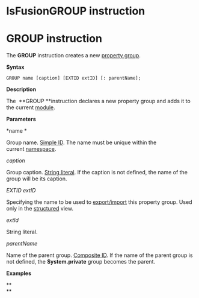 # lsFusionGROUP instruction

# GROUP instruction

The **GROUP** instruction creates a new [property group](lsFusionGroups_of_properties_and_actions.md).

**Syntax**

    GROUP name [caption] [EXTID extID] [: parentName];

**Description**

The  **GROUP **instruction declares a new property group and adds it to the current [module](lsFusionModules.md).  

**Parameters**

*name *

Group name. [Simple ID](IDs_1573053.html#IDs-id-Синтаксическиеэлементы-id). The name must be unique within the current [namespace](Naming_35521066.html#Naming-namespace).

*caption*

Group caption. [String literal](Literals_35521071.html#Literals-strliteral). If the caption is not defined, the name of the group will be its caption.  

*EXTID extID*

Specifying the name to be used to [export/import](Structured-view_29884537.html#Structuredview-extid) this property group. Used only in the [structured](lsFusionStructured_view.md) view.

*extId*

String literal.

*parentName*

Name of the parent group. [Сomposite ID](IDs_1573053.html#IDs-id-Синтаксическиеэлементы-cid). If the name of the parent group is not defined, the **System.private** group becomes the parent.  

**Examples**



**  
**
